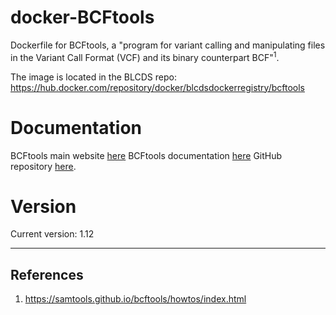 # docker-BCFtools
Dockerfile for BCFtools, a "program for variant calling and manipulating files in the Variant Call Format (VCF) and its binary counterpart BCF"<sup>1</sup>.

The image is located in the BLCDS repo: https://hub.docker.com/repository/docker/blcdsdockerregistry/bcftools

# Documentation
BCFtools main website [here](https://samtools.github.io/bcftools/howtos/index.html)
BCFtools documentation [here](https://samtools.github.io/bcftools/bcftools.html)
GitHub repository [here](http://github.com/samtools/bcftools).

# Version
Current version: 1.12


---

## References

1. https://samtools.github.io/bcftools/howtos/index.html
